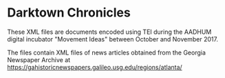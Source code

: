 # Darktown Chronicles 
These XML files are documents encoded using TEI during the AADHUM digital incubator "Movement Ideas" between October and November 2017.

The files contain XML files of news articles obtained from the Georgia Newspaper Archive at https://gahistoricnewspapers.galileo.usg.edu/regions/atlanta/
